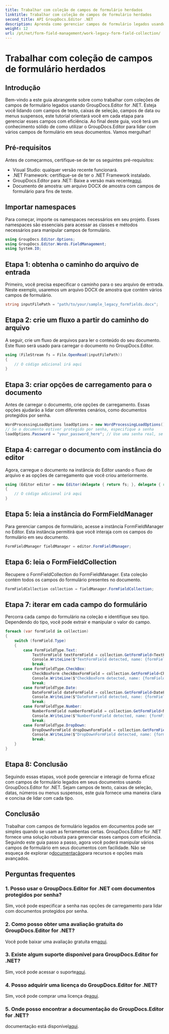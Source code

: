 ```yaml
---
title: Trabalhar com coleção de campos de formulário herdados
linktitle: Trabalhar com coleção de campos de formulário herdados
second_title: API GroupDocs.Editor .NET
description: Aprenda como gerenciar campos de formulário legados usando GroupDocs.Editor for .NET com nosso guia detalhado. Perfeito para lidar com campos de texto, caixas de seleção, datas e muito mais.
weight: 12
url: /pt/net/form-field-management/work-legacy-form-field-collection/
---
```


# Trabalhar com coleção de campos de formulário herdados

## Introdução
Bem-vindo a este guia abrangente sobre como trabalhar com coleções de campos de formulário legados usando GroupDocs.Editor for .NET. Esteja você lidando com campos de texto, caixas de seleção, campos de data ou menus suspensos, este tutorial orientará você em cada etapa para gerenciar esses campos com eficiência. Ao final deste guia, você terá um conhecimento sólido de como utilizar o GroupDocs.Editor para lidar com vários campos de formulário em seus documentos. Vamos mergulhar!
## Pré-requisitos
Antes de começarmos, certifique-se de ter os seguintes pré-requisitos:
- Visual Studio: qualquer versão recente funcionará.
- .NET Framework: certifique-se de ter o .NET Framework instalado.
-  GroupDocs.Editor para .NET: Baixe a versão mais recente[aqui](https://releases.groupdocs.com/editor/net/).
- Documento de amostra: um arquivo DOCX de amostra com campos de formulário para fins de teste.
## Importar namespaces
Para começar, importe os namespaces necessários em seu projeto. Esses namespaces são essenciais para acessar as classes e métodos necessários para manipular campos de formulário.
```csharp
using GroupDocs.Editor.Options;
using GroupDocs.Editor.Words.FieldManagement;
using System.IO;
```
## Etapa 1: obtenha o caminho do arquivo de entrada
Primeiro, você precisa especificar o caminho para o seu arquivo de entrada. Neste exemplo, usaremos um arquivo DOCX de amostra que contém vários campos de formulário.
```csharp
string inputFilePath = "path/to/your/sample_legacy_formfields.docx";
```
## Etapa 2: crie um fluxo a partir do caminho do arquivo
A seguir, crie um fluxo de arquivos para ler o conteúdo do seu documento. Este fluxo será usado para carregar o documento no GroupDocs.Editor.
```csharp
using (FileStream fs = File.OpenRead(inputFilePath))
{
    // O código adicional irá aqui
}
```
## Etapa 3: criar opções de carregamento para o documento
Antes de carregar o documento, crie opções de carregamento. Essas opções ajudarão a lidar com diferentes cenários, como documentos protegidos por senha.
```csharp
WordProcessingLoadOptions loadOptions = new WordProcessingLoadOptions();
// Se o documento estiver protegido por senha, especifique a senha
loadOptions.Password = "your_password_here"; // Use uma senha real, se necessário
```
## Etapa 4: carregar o documento com instância do editor
Agora, carregue o documento na instância do Editor usando o fluxo de arquivo e as opções de carregamento que você criou anteriormente.
```csharp
using (Editor editor = new Editor(delegate { return fs; }, delegate { return loadOptions; }))
{
    // O código adicional irá aqui
}
```
## Etapa 5: leia a instância do FormFieldManager
Para gerenciar campos de formulário, acesse a instância FormFieldManager no Editor. Esta instância permitirá que você interaja com os campos do formulário em seu documento.
```csharp
FormFieldManager fieldManager = editor.FormFieldManager;
```
## Etapa 6: leia o FormFieldCollection
Recupere o FormFieldCollection do FormFieldManager. Esta coleção contém todos os campos do formulário presentes no documento.
```csharp
FormFieldCollection collection = fieldManager.FormFieldCollection;
```
## Etapa 7: iterar em cada campo do formulário
Percorra cada campo do formulário na coleção e identifique seu tipo. Dependendo do tipo, você pode extrair e manipular o valor do campo.
```csharp
foreach (var formField in collection)
{
    switch (formField.Type)
    {
        case FormFieldType.Text:
            TextFormField textFormField = collection.GetFormField<TextFormField>(formField.Name);
            Console.WriteLine($"TextFormField detected, name: {formField.Name}, value: {textFormField.Value}");
            break;
        case FormFieldType.CheckBox:
            CheckBoxForm checkBoxFormField = collection.GetFormField<CheckBoxForm>(formField.Name);
            Console.WriteLine($"CheckBoxForm detected, name: {formField.Name}, value: {checkBoxFormField.Value}");
            break;
        case FormFieldType.Date:
            DateFormField dateFormField = collection.GetFormField<DateFormField>(formField.Name);
            Console.WriteLine($"DateFormField detected, name: {formField.Name}, value: {dateFormField.Value}");
            break;
        case FormFieldType.Number:
            NumberFormField numberFormField = collection.GetFormField<NumberFormField>(formField.Name);
            Console.WriteLine($"NumberFormField detected, name: {formField.Name}, value: {numberFormField.Value}");
            break;
        case FormFieldType.DropDown:
            DropDownFormField dropDownFormField = collection.GetFormField<DropDownFormField>(formField.Name);
            Console.WriteLine($"DropDownFormField detected, name: {formField.Name}, value selected: {dropDownFormField.Value[dropDownFormField.SelectedIndex]}");
            break;
    }
}
```
## Etapa 8: Conclusão
Seguindo essas etapas, você pode gerenciar e interagir de forma eficaz com campos de formulário legados em seus documentos usando GroupDocs.Editor for .NET. Sejam campos de texto, caixas de seleção, datas, números ou menus suspensos, este guia fornece uma maneira clara e concisa de lidar com cada tipo.
## Conclusão
 Trabalhar com campos de formulário legados em documentos pode ser simples quando se usam as ferramentas certas. GroupDocs.Editor for .NET fornece uma solução robusta para gerenciar esses campos com eficiência. Seguindo este guia passo a passo, agora você poderá manipular vários campos de formulário em seus documentos com facilidade. Não se esqueça de explorar o[documentação](https://tutorials.groupdocs.com/editor/net/)para recursos e opções mais avançados.
## Perguntas frequentes
### 1. Posso usar o GroupDocs.Editor for .NET com documentos protegidos por senha?
Sim, você pode especificar a senha nas opções de carregamento para lidar com documentos protegidos por senha.
### 2. Como posso obter uma avaliação gratuita do GroupDocs.Editor for .NET?
 Você pode baixar uma avaliação gratuita em[aqui](https://releases.groupdocs.com/).
### 3. Existe algum suporte disponível para GroupDocs.Editor for .NET?
 Sim, você pode acessar o suporte[aqui](https://forum.groupdocs.com/c/editor/20).
### 4. Posso adquirir uma licença do GroupDocs.Editor for .NET?
 Sim, você pode comprar uma licença de[aqui](https://purchase.groupdocs.com/buy).
### 5. Onde posso encontrar a documentação do GroupDocs.Editor for .NET?
 documentação está disponível[aqui](https://tutorials.groupdocs.com/editor/net/).